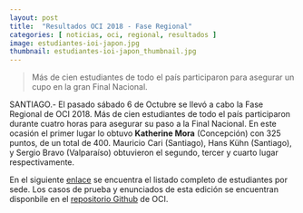 ```yaml
---
layout: post
title:  "Resultados OCI 2018 - Fase Regional"
categories: [ noticias, oci, regional, resultados ]
image: estudiantes-ioi-japon.jpg
thumbnail: estudiantes-ioi-japon_thumbnail.jpg
---
```


> Más de cien estudiantes de todo el país participaron para asegurar un cupo en la gran Final Nacional.

SANTIAGO.- El pasado sábado 6 de Octubre se llevó a cabo la Fase Regional de OCI 2018. Más de cien estudiantes de todo el país participaron durante cuatro horas para asegurar su paso a la Final Nacional. En este ocasión el primer lugar lo obtuvo **Katherine Mora** (Concepción) con 325 puntos, de un total de 400. Mauricio Cari (Santiago), Hans Kühn (Santiago), y Sergio Bravo (Valparaíso) obtuvieron el segundo, tercer y cuarto lugar respectivamente. 

En el siguiente [enlace](https://olimpiada-informatica.cl/resultados/2018/regional.pdf) se encuentra el listado completo de estudiantes por sede. Los casos de prueba y enunciados de esta edición se encuentran disponbile en el [repositorio Github](https://github.com/OCIoficial/2018-10-Regional/releases/download/2018-10/2018-10-Regional.zip) de OCI.
